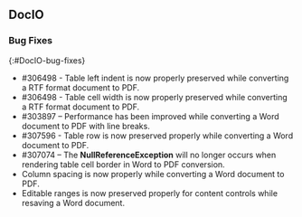 ## DocIO

### Bug Fixes
{:#DocIO-bug-fixes}

* \#306498 - Table left indent is now properly preserved while converting a RTF format document to PDF.
* \#306498 - Table cell width is now properly preserved while converting a RTF format document to PDF.
* \#303897 – Performance has been improved while converting a Word document to PDF with line breaks.
* \#307596 - Table row is now preserved properly while converting a Word document to PDF.
* \#307074 – The **NullReferenceException** will no longer occurs when rendering table cell border in Word to PDF conversion.
* Column spacing is now properly while converting a Word document to PDF.
* Editable ranges is now preserved properly for content controls while resaving a Word document.